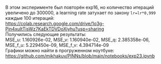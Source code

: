 В этом эксперименте был повторён exp16, но количество итераций увеличено до 300000, а learning rate затухает по закону `lr=lr*0,999` каждые 100 итераций:  
<https://colab.research.google.com/drive/1o3g-Pin4xuItTisWz7KaEkTDVDoXiyhu?usp=sharing>  
Получились следующие результаты:  
MSE_u: 1.160926e-02, MSE_v: 1.160940e-02, MSE_q: 2.385358e-06, MSE_f_u: 5.229450e-09, MSE_f_v: 4.394714e-09  
Графики можно найти в прогруженном ноутбуке: <https://github.com/mikhakuv/PINNs/blob/main/notebooks/exp23.ipynb>  
